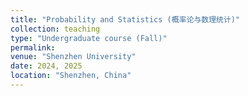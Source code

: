 ```yaml
---
title: "Probability and Statistics (概率论与数理统计)"
collection: teaching
type: "Undergraduate course (Fall)"
permalink: 
venue: "Shenzhen University"
date: 2024, 2025
location: "Shenzhen, China"
---
```

